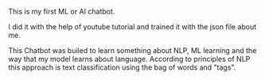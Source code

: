 This is my first ML or AI chatbot.

I did it with the help of youtube tutorial and trained it with the json file about me.

This Chatbot was builed to learn something about NLP, ML learning and the way that my model learns about language. 
According to principles of NLP this approach is text classification using the bag of words and "tags".
